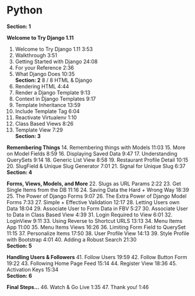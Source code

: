 # Python

<b>Section: 1

Welcome to Try Django 1.11</b><br>
1. Welcome to Try Django 1.11
3:53
2. Walkthrough
3:51
3. Getting Started with Django
24:08
4. For your Reference
2:36
5. What Django Does
10:35<br>
<b>Section: 2</b>
8 / 8
HTML & Django
6. Rendering HTML
4:44
7. Render a Django Template
9:13
8. Context in Django Templates
9:17
9. Template Inheritance
13:59
10. Include Template Tag
6:04
11. Reactivate Virtualenv
1:10
12. Class Based Views
8:26
13. Template View
7:29<br>
<b>Section: 3

Remembering Things</b>
14. Remembering things with Models
11:03
15. More on Model Fields
8:59
16. Displaying Saved Data
9:47
17. Understanding QuerySets
9:14
18. Generic List View
8:58
19. Restaurant Profile Detail
10:15
20. SlugField & Unique Slug Generator
7:01
21. Signal for Unique Slug
6:37<br>
<b>Section: 4

Forms, Views, Models, and More</b>
22. Slugs as URL Params
2:22
23. Get Single Items from the DB
11:16
24. Saving Data the Hard + Wrong Way
18:39
25. The Power of Django Forms
9:07
26. The Extra Power of Django Model Forms
7:33
27. Simple + Effective Validation
12:17
28. Letting Users own Data
18:04
29. Associate User to Form Data in FBV
5:27
30. Associate User to Data in Class Based View
4:39
31. Login Required to View
6:01
32. LoginView
9:11
33. Using Reverse to Shortcut URLS
13:13
34. Menu Items App
11:00
35. Menu Items Views
16:26
36. Limiting Form Field to QuerySet
11:15
37. Personalize Items
17:50
38. User Profile View
14:13
39. Style Profile with Bootstrap
4:01
40. Adding a Robust Search
21:30<br>
<b>Section: 5

Handling Users & Followers</b>
41. Follow Users
19:59
42. Follow Button Form
19:22
43. Following Home Page Feed
15:14
44. Register View
18:36
45. Activation Keys
15:34<br>
<b>Section: 6

Final Steps...</b>
46. Watch & Go Live
1:35
47. Thank you!
1:46
